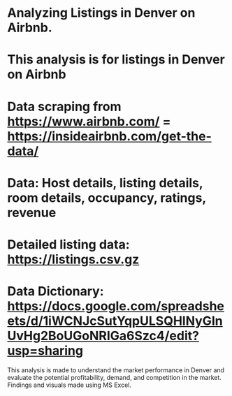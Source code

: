 # Analyzing Listings in Denver on Airbnb.
# This analysis is for listings in Denver on Airbnb
# Data scraping from https://www.airbnb.com/   =  https://insideairbnb.com/get-the-data/

# Data: Host details, listing details, room details, occupancy, ratings, revenue
# Detailed listing data: https://listings.csv.gz
# Data Dictionary: https://docs.google.com/spreadsheets/d/1iWCNJcSutYqpULSQHlNyGInUvHg2BoUGoNRIGa6Szc4/edit?usp=sharing
This analysis is made to understand the market performance in Denver and evaluate the potential profitability, demand, and competition in the market. Findings and visuals made using MS Excel.
